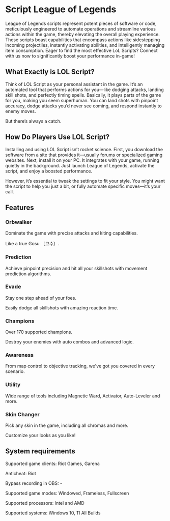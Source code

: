 # Script League of Legends 
League of Legends scripts represent potent pieces of software or code, meticulously engineered to automate operations and streamline various actions within the game, thereby elevating the overall playing experience. These scripts boast capabilities that encompass actions like sidestepping incoming projectiles, instantly activating abilities, and intelligently managing item consumption. Eager to find the most effective LoL Scripts? Connect with us now to significantly boost your performance in-game!


## What Exactly is LOL Script?
Think of LOL Script as your personal assistant in the game. It’s an automated tool that performs actions for you—like dodging attacks, landing skill shots, and perfectly timing spells. Basically, it plays parts of the game for you, making you seem superhuman. You can land shots with pinpoint accuracy, dodge attacks you’d never see coming, and respond instantly to enemy moves.

But there’s always a catch.

## How Do Players Use LOL Script?
Installing and using LOL Script isn’t rocket science. First, you download the software from a site that provides it—usually forums or specialized gaming websites. Next, install it on your PC. It integrates with your game, running quietly in the background. Just launch League of Legends, activate the script, and enjoy a boosted performance.

However, it’s essential to tweak the settings to fit your style. You might want the script to help you just a bit, or fully automate specific moves—it’s your call.
## Features
### Orbwalker
Dominate the game with precise attacks and kiting capabilities.

Like a true Gosu 〔고수〕.
### Prediction
Achieve pinpoint precision and hit all your skillshots with movement prediction algorithms.
### Evade
Stay one step ahead of your foes.

Easily dodge all skillshots with amazing reaction time.
### Champions
Over 170 supported champions.

Destroy your enemies with auto combos and advanced logic.
### Awareness
From map control to objective tracking, we've got you covered in every scenario.
### Utility
Wide range of tools including Magnetic Ward, Activator, Auto-Leveler and more.
### Skin Changer
Pick any skin in the game, including all chromas and more.

Customize your looks as you like!
## System requirements
Supported game clients: Riot Games, Garena

Anticheat: Riot

Bypass recording in OBS: -

Supported game modes: Windowed, Frameless, Fullscreen

Supported processors: Intel and AMD

Supported systems: Windows 10, 11 All Builds
